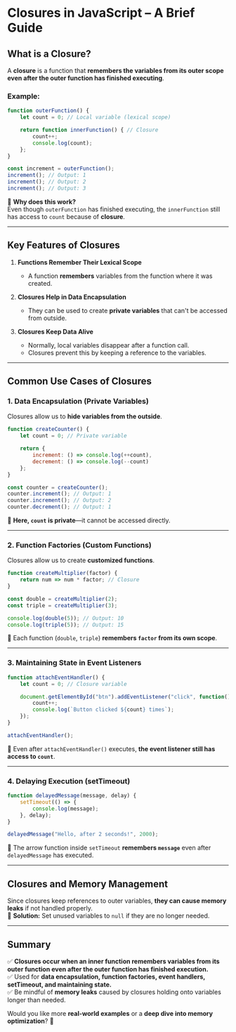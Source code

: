 # **Closures in JavaScript – A Brief Guide**  

## **What is a Closure?**  
A **closure** is a function that **remembers the variables from its outer scope even after the outer function has finished executing**.  

### **Example:**
```javascript
function outerFunction() {
    let count = 0; // Local variable (lexical scope)

    return function innerFunction() { // Closure
        count++; 
        console.log(count);
    };
}

const increment = outerFunction();
increment(); // Output: 1
increment(); // Output: 2
increment(); // Output: 3
```
🔹 **Why does this work?**  
Even though `outerFunction` has finished executing, the `innerFunction` still has access to `count` because of **closure**.

---

## **Key Features of Closures**  
1. **Functions Remember Their Lexical Scope**  
   - A function **remembers** variables from the function where it was created.
  
2. **Closures Help in Data Encapsulation**  
   - They can be used to create **private variables** that can't be accessed from outside.

3. **Closures Keep Data Alive**  
   - Normally, local variables disappear after a function call.  
   - Closures prevent this by keeping a reference to the variables.

---

## **Common Use Cases of Closures**  

### **1. Data Encapsulation (Private Variables)**
Closures allow us to **hide variables from the outside**.
```javascript
function createCounter() {
    let count = 0; // Private variable

    return {
        increment: () => console.log(++count),
        decrement: () => console.log(--count)
    };
}

const counter = createCounter();
counter.increment(); // Output: 1
counter.increment(); // Output: 2
counter.decrement(); // Output: 1
```
🔹 **Here, `count` is private**—it cannot be accessed directly.

---

### **2. Function Factories (Custom Functions)**
Closures allow us to create **customized functions**.
```javascript
function createMultiplier(factor) {
    return num => num * factor; // Closure
}

const double = createMultiplier(2);
const triple = createMultiplier(3);

console.log(double(5)); // Output: 10
console.log(triple(5)); // Output: 15
```
🔹 Each function (`double`, `triple`) **remembers `factor` from its own scope**.

---

### **3. Maintaining State in Event Listeners**
```javascript
function attachEventHandler() {
    let count = 0; // Closure variable

    document.getElementById("btn").addEventListener("click", function() {
        count++;
        console.log(`Button clicked ${count} times`);
    });
}

attachEventHandler();
```
🔹 Even after `attachEventHandler()` executes, **the event listener still has access to `count`**.

---

### **4. Delaying Execution (setTimeout)**
```javascript
function delayedMessage(message, delay) {
    setTimeout(() => {
        console.log(message);
    }, delay);
}

delayedMessage("Hello, after 2 seconds!", 2000);
```
🔹 The arrow function inside `setTimeout` **remembers `message`** even after `delayedMessage` has executed.

---

## **Closures and Memory Management**
Since closures keep references to outer variables, **they can cause memory leaks** if not handled properly.  
🔹 **Solution:** Set unused variables to `null` if they are no longer needed.

---

## **Summary**
✅ **Closures occur when an inner function remembers variables from its outer function even after the outer function has finished execution.**  
✅ Used for **data encapsulation, function factories, event handlers, setTimeout, and maintaining state.**  
✅ Be mindful of **memory leaks** caused by closures holding onto variables longer than needed.  

Would you like more **real-world examples** or a **deep dive into memory optimization**? 🚀